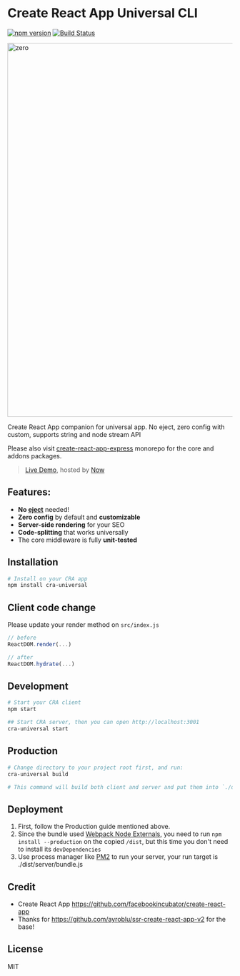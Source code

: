 # Create React App Universal CLI

[![npm version](https://badge.fury.io/js/cra-universal.svg)](https://badge.fury.io/js/cra-universal)
[![Build Status](https://travis-ci.org/antonybudianto/cra-universal.svg?branch=master)](https://travis-ci.org/antonybudianto/cra-universal)

<img width="838" alt="zero" src="https://user-images.githubusercontent.com/7658554/41818741-0330390c-77df-11e8-82b2-7906b4facd4f.png">

Create React App companion for universal app. No eject, zero config with custom, supports string and node stream API

Please also visit [create-react-app-express](https://github.com/antonybudianto/create-react-app-express) monorepo for the core and addons packages.

> [Live Demo](https://cra-universal.now.sh/), hosted by [Now](https://zeit.co/)

## Features:

* **No [eject](https://github.com/facebookincubator/create-react-app/blob/master/packages/react-scripts/template/README.md#npm-run-eject)** needed!
* **Zero config** by default and **customizable**
* **Server-side rendering** for your SEO
* **Code-splitting** that works universally
* The core middleware is fully **unit-tested**

## Installation

```sh
# Install on your CRA app
npm install cra-universal
```

## Client code change

Please update your render method on `src/index.js`

```js
// before
ReactDOM.render(...)

// after
ReactDOM.hydrate(...)
```

## Development

```sh
# Start your CRA client
npm start

## Start CRA server, then you can open http://localhost:3001
cra-universal start
```

## Production

```sh
# Change directory to your project root first, and run:
cra-universal build

# This command will build both client and server and put them into `./dist`
```

## Deployment

1.  First, follow the Production guide mentioned above.
2.  Since the bundle used [Webpack Node Externals](https://www.npmjs.com/package/webpack-node-externals), you need to run `npm install --production` on the copied `/dist`, but this time you don't need to install its `devDependencies`
3.  Use process manager like [PM2](https://github.com/Unitech/pm2) to run your server, your run target is ./dist/server/bundle.js

## Credit

* Create React App https://github.com/facebookincubator/create-react-app
* Thanks for https://github.com/ayroblu/ssr-create-react-app-v2 for the base!

## License

MIT
